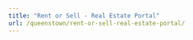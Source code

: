 ```yaml
---
title: "Rent or Sell - Real Estate Portal"
url: /queenstown/rent-or-sell-real-estate-portal/
---
```

